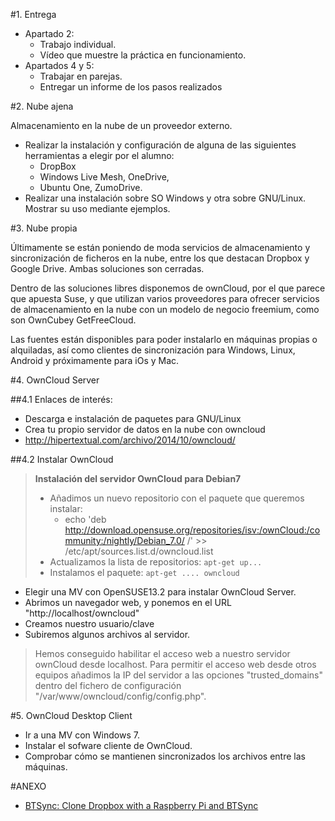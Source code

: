 
#1. Entrega

* Apartado 2:
    * Trabajo individual.
    * Vídeo que muestre la práctica en funcionamiento.
* Apartados 4 y 5:
    * Trabajar en parejas.
    * Entregar un informe de los pasos realizados

#2. Nube ajena

Almacenamiento en la nube de un proveedor externo.

* Realizar la instalación y configuración de alguna de las siguientes herramientas a elegir por el alumno: 
    * DropBox
    * Windows Live Mesh, OneDrive, 
    * Ubuntu One, ZumoDrive.
* Realizar una instalación sobre SO Windows y otra sobre GNU/Linux. Mostrar su uso mediante ejemplos.

#3. Nube propia

Últimamente se están poniendo de moda servicios de almacenamiento y sincronización 
de ficheros en la nube, entre los que destacan Dropbox y Google Drive. Ambas soluciones son cerradas.

Dentro de las soluciones libres disponemos de ownCloud, por el que parece 
que apuesta Suse, y que utilizan varios proveedores para ofrecer servicios 
de almacenamiento en la nube con un modelo de negocio freemium, como son OwnCubey GetFreeCloud.

Las fuentes están disponibles para poder instalarlo en máquinas propias o
 alquiladas, así como clientes de sincronización para Windows, Linux, Android y próximamente para iOs y Mac.

#4. OwnCloud Server

##4.1 Enlaces de interés:
* Descarga e instalación de paquetes para GNU/Linux
* Crea tu propio servidor de datos en la nube con owncloud
* http://hipertextual.com/archivo/2014/10/owncloud/

##4.2 Instalar OwnCloud

> **Instalación del servidor OwnCloud para Debian7**
>
> * Añadimos un nuevo repositorio con el paquete que queremos instalar: 
>     * echo 'deb http://download.opensuse.org/repositories/isv:/ownCloud:/community:/nightly/Debian_7.0/ /' >> /etc/apt/sources.list.d/owncloud.list
> * Actualizamos la lista de repositorios: `apt-get up...`
> * Instalamos el paquete: `apt-get .... owncloud`

* Elegir una MV con OpenSUSE13.2 para instalar OwnCloud Server.
* Abrimos un navegador web, y ponemos en el URL "http://localhost/owncloud"
* Creamos nuestro usuario/clave
* Subiremos algunos archivos al servidor.

> Hemos conseguido habilitar el acceso web a nuestro servidor ownCloud desde localhost. 
> Para permitir el acceso web desde otros equipos añadimos la IP del servidor a las opciones 
"trusted_domains" dentro del fichero de configuración "/var/www/owncloud/config/config.php".

#5. OwnCloud Desktop Client

* Ir a una MV con Windows 7.
* Instalar el sofware cliente de OwnCloud.
* Comprobar cómo se mantienen sincronizados los archivos entre las máquinas.

#ANEXO
* [BTSync: Clone Dropbox with a Raspberry Pi and BTSync](http://reustle.io/blog/btsync-pi)

